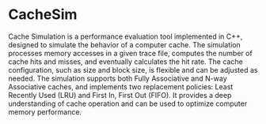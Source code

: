 # CacheSim
Cache Simulation is a performance evaluation tool implemented in C++, designed to simulate the behavior of a computer cache. The simulation processes memory accesses in a given trace file, computes the number of cache hits and misses, and eventually calculates the hit rate. The cache configuration, such as size and block size, is flexible and can be adjusted as needed. The simulation supports both Fully Associative and N-way Associative caches, and implements two replacement policies: Least Recently Used (LRU) and First In, First Out (FIFO). It provides a deep understanding of cache operation and can be used to optimize computer memory performance.
